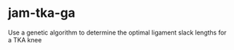 # jam-tka-ga
Use a genetic algorithm to determine the optimal ligament slack lengths for a TKA knee

